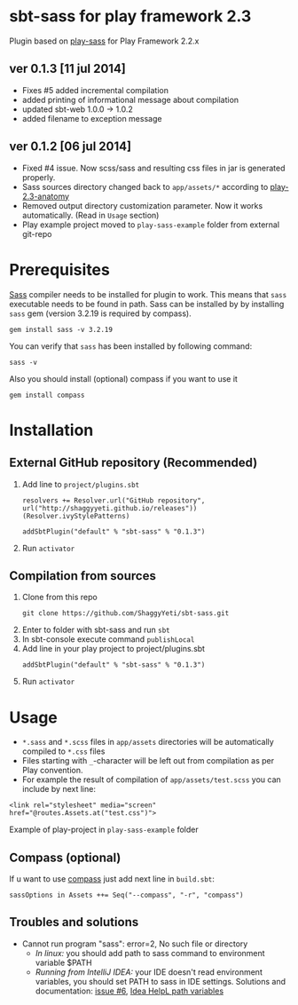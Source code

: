 sbt-sass for play framework 2.3
========
Plugin based on [play-sass][play-sass] for Play Framework 2.2.x 

## ver 0.1.3 [11 jul 2014]
* Fixes #5 added incremental compilation
* added printing of informational message about compilation 
* updated sbt-web 1.0.0 -> 1.0.2
* added filename to exception message

## ver 0.1.2 [06 jul 2014]
* Fixed #4 issue. Now scss/sass and resulting css files in jar is generated properly.  
* Sass sources directory changed back to `app/assets/*` according to [play-2.3-anatomy]
* Removed output directory customization parameter. Now it works automatically. (Read in `Usage` section)
* Play example project moved to `play-sass-example` folder from external git-repo

# Prerequisites
[Sass][sass] compiler needs to be installed for plugin to work. This means that `sass` executable
needs to be found in path. Sass can be installed by by installing `sass` gem (version 3.2.19 is required by compass).
```
gem install sass -v 3.2.19 
```
You can verify that `sass` has been installed by following command:
```
sass -v
```
Also you should install (optional) compass if you want to use it
```
gem install compass
```

# Installation
## External GitHub repository (Recommended)
1. Add line to `project/plugins.sbt`
   ```
   resolvers += Resolver.url("GitHub repository", url("http://shaggyyeti.github.io/releases"))(Resolver.ivyStylePatterns)

   addSbtPlugin("default" % "sbt-sass" % "0.1.3")
   ```
2. Run `activator`

## Compilation from sources
1. Clone from this repo
   ```
   git clone https://github.com/ShaggyYeti/sbt-sass.git
   ```
2. Enter to folder with sbt-sass and run `sbt`
3. In sbt-console execute command `publishLocal`
4. Add line in your play project to project/plugins.sbt
   ```
   addSbtPlugin("default" % "sbt-sass" % "0.1.3")
   ```
5. Run `activator`

# Usage
* `*.sass` and `*.scss` files in `app/assets` directories will be automatically compiled to `*.css` files
* Files starting with `_`-character will be left out from compilation as per Play convention.
* For example the result of compilation of `app/assets/test.scss` you can include by next line:
```
<link rel="stylesheet" media="screen" href="@routes.Assets.at("test.css")">
```

Example of play-project in `play-sass-example` folder

## Compass (optional)
If u want to use [compass][compass] just add next line in `build.sbt`:
```
sassOptions in Assets ++= Seq("--compass", "-r", "compass")
```

## Troubles and solutions
* Cannot run program "sass": error=2, No such file or directory
  * *In linux:* you should add path to sass command to environment variable $PATH
  * *Running from IntelliJ IDEA:* your IDE doesn't read environment variables, you should set PATH to sass in IDE settings. Solutions and documentation: [issue #6][issue6], [Idea HelpL path variables][idea-env-vars]


[play-sass]: https://github.com/jlitola/play-sass
[sass]: http://sass-lang.com/
[compass]: http://compass-style.org/
[play-2.3-anatomy]: http://www.playframework.com/documentation/2.3.x/Anatomy
[issue6]: https://github.com/ShaggyYeti/sbt-sass/issues/6#issuecomment-49294238
[idea-env-vars]: http://www.jetbrains.com/idea/webhelp/path-variables-2.html
